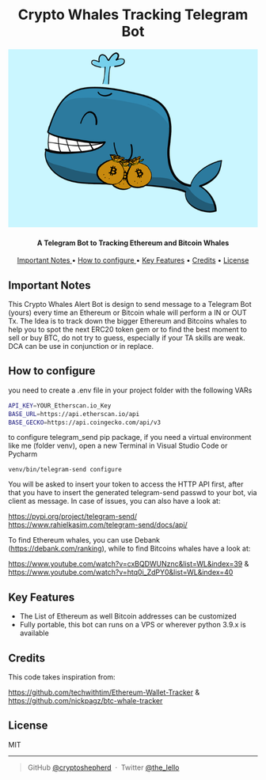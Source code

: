 <h1 align="center">
  <br>
  Crypto Whales Tracking Telegram Bot
  <br>
</h1>

<p align="center"><img src="whale.png" /></p>

<h4 align="center">A Telegram Bot to Tracking Ethereum and Bitcoin Whales</h4>



<p align="center">
  <a href="#key-features">Important Notes </a> •
  <a href="#key-features">How to configure </a> •
  <a href="#key-features">Key Features</a> •
   <a href="#credits">Credits</a> •
  <a href="#license">License</a>
</p>

## Important Notes

This Crypto Whales Alert Bot is design to send message to a Telegram Bot (yours) every time 
an Ethereum or Bitcoin whale will perform a IN or OUT Tx. The Idea is to track down the 
bigger Ethereum and Bitcoins whales to help you to spot the next ERC20 token gem or to
find the best moment to sell or buy BTC, do not try to guess, especially if your TA skills are weak.
DCA can be use in conjunction or in replace.

## How to configure

you need to create a .env file in your project folder with the following VARs

```bash
API_KEY=YOUR_Etherscan.io_Key
BASE_URL=https://api.etherscan.io/api
BASE_GECKO=https://api.coingecko.com/api/v3
```

to configure telegram_send pip package, if you need a virtual environment like me (folder venv), open a new Terminal 
in Visual Studio Code or Pycharm 


```
venv/bin/telegram-send configure

```

You will be asked to insert your token to access the HTTP API first, after that you have to insert the generated telegram-send
passwd to your bot, via client as message. In case of issues, you can also have a look at:

https://pypi.org/project/telegram-send/
https://www.rahielkasim.com/telegram-send/docs/api/


To find Ethereum whales, you can use Debank (https://debank.com/ranking), while to find Bitcoins whales have a look at:

https://www.youtube.com/watch?v=cxBQDWUNznc&list=WL&index=39 & https://www.youtube.com/watch?v=htq0i_ZdPY0&list=WL&index=40



## Key Features

* The List of Ethereum as well Bitcoin addresses can be customized
* Fully portable, this bot can runs on a VPS or wherever python 3.9.x is available


## Credits

This code takes inspiration from:

https://github.com/techwithtim/Ethereum-Wallet-Tracker & https://github.com/nickpagz/btc-whale-tracker


## License

MIT

---

> GitHub [@cryptoshepherd](https://github.com/) &nbsp;&middot;&nbsp;
> Twitter [@the_lello](https://twitter.com/)

